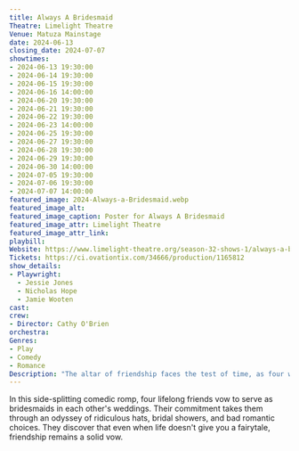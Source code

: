 ```yaml
---
title: Always A Bridesmaid
Theatre: Limelight Theatre
Venue: Matuza Mainstage
date: 2024-06-13
closing_date: 2024-07-07
showtimes:
- 2024-06-13 19:30:00
- 2024-06-14 19:30:00
- 2024-06-15 19:30:00
- 2024-06-16 14:00:00
- 2024-06-20 19:30:00
- 2024-06-21 19:30:00
- 2024-06-22 19:30:00
- 2024-06-23 14:00:00
- 2024-06-25 19:30:00
- 2024-06-27 19:30:00
- 2024-06-28 19:30:00
- 2024-06-29 19:30:00
- 2024-06-30 14:00:00
- 2024-07-05 19:30:00
- 2024-07-06 19:30:00
- 2024-07-07 14:00:00
featured_image: 2024-Always-a-Bridesmaid.webp
featured_image_alt: 
featured_image_caption: Poster for Always A Bridesmaid
featured_image_attr: Limelight Theatre
featured_image_attr_link: 
playbill:
Website: https://www.limelight-theatre.org/season-32-shows-1/always-a-bridesmaid
Tickets: https://ci.ovationtix.com/34666/production/1165812
show_details: 
- Playwright: 
  - Jessie Jones
  - Nicholas Hope
  - Jamie Wooten
cast:
crew:
- Director: Cathy O'Brien
orchestra:
Genres:
- Play
- Comedy
- Romance
Description: "The altar of friendship faces the test of time, as four women navigate love's unpredictable journey, one wedding at a time."
---
```

In this side-splitting comedic romp, four lifelong friends vow to serve as bridesmaids in each other's weddings. Their commitment takes them through an odyssey of ridiculous hats, bridal showers, and bad romantic choices. They discover that even when life doesn't give you a fairytale, friendship remains a solid vow.
